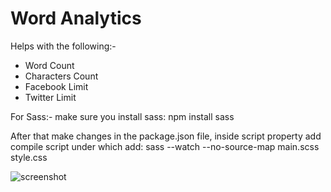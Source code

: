 <h1> Word Analytics </h1>

Helps with the following:-

- Word Count
- Characters Count
- Facebook Limit
- Twitter Limit

For Sass:-
make sure you install sass:
npm install sass

After that make changes in the package.json file, inside script property add compile script under which add:
sass --watch --no-source-map main.scss style.css

<img src="/Users/nidhisailor/Desktop/Javascript/all-js-code/Word-Analytics/SS1.png" alt="screenshot">
